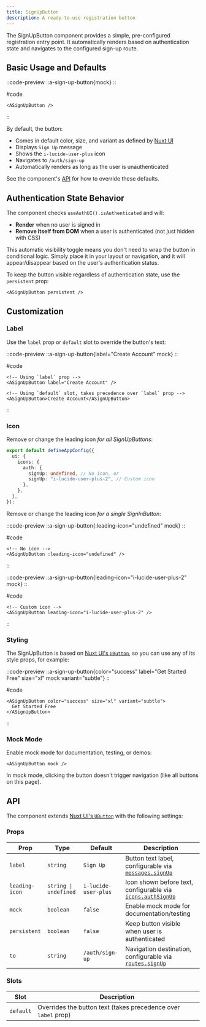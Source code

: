 ```yaml
---
title: SignUpButton
description: A ready-to-use registration button
---
```


The SignUpButton component provides a simple, pre-configured registration entry point. It automatically renders based on authentication state and navigates to the configured sign-up route.

## Basic Usage and Defaults

::code-preview
::a-sign-up-button{mock}
::

#code

```vue
<ASignUpButton />
```

::

By default, the button:

- Comes in default color, size, and variant as defined by [Nuxt UI](<(https://ui4.nuxt.com/docs/components/button)>)
- Displays `Sign Up` message
- Shows the `i-lucide-user-plus` icon
- Navigates to `/auth/sign-up`
- Automatically renders as long as the user is unauthenticated

See the component's [API](#api) for how to override these defaults.

## Authentication State Behavior

The component checks `useAuthUI().isAuthenticated` and will:

- **Render** when no user is signed in
- **Remove itself from DOM** when a user is authenticated (not just hidden with CSS)

This automatic visibility toggle means you don't need to wrap the button in conditional logic. Simply place it in your layout or navigation, and it will appear/disappear based on the user's authentication status.

To keep the button visible regardless of authentication state, use the `persistent` prop:

```vue
<ASignUpButton persistent />
```

## Customization

### Label

Use the `label` prop or `default` slot to override the button's text:

::code-preview
::a-sign-up-button{label="Create Account" mock}
::

#code

```vue
<!-- Using `label` prop -->
<ASignUpButton label="Create Account" />

<!-- Using `default` slot, takes precedence over `label` prop -->
<ASignUpButton>Create Account</ASignUpButton>
```

::

### Icon

Remove or change the leading icon _for all SignUpButtons_:

```typescript [app.config.ts]
export default defineAppConfig({
  ui: {
    icons: {
      auth: {
        signUp: undefined, // No icon, or
        signUp: "i-lucide-user-plus-2", // Custom icon
      },
    },
  },
});
```

Remove or change the leading icon _for a single SignInButton_:

::code-preview
::a-sign-up-button{:leading-icon="undefined" mock}
::

#code

```vue
<!-- No icon -->
<ASignUpButton :leading-icon="undefined" />
```

::

::code-preview
::a-sign-up-button{leading-icon="i-lucide-user-plus-2" mock}
::

#code

```vue
<!-- Custom icon -->
<ASignUpButton leading-icon="i-lucide-user-plus-2" />
```

::

### Styling

The SignUpButton is based on [Nuxt UI's `UButton`](https://ui4.nuxt.com/docs/components/button), so you can use any of its style props, for example:

::code-preview
::a-sign-up-button{color="success" label="Get Started Free" size="xl" mock variant="subtle"}
::

#code

```vue
<ASignUpButton color="success" size="xl" variant="subtle">
  Get Started Free
</ASignUpButton>
```

::

### Mock Mode

Enable mock mode for documentation, testing, or demos:

```vue
<ASignUpButton mock />
```

In mock mode, clicking the button doesn't trigger navigation (like all buttons on this page).

## API

The component extends [Nuxt UI's `UButton`](https://ui4.nuxt.com/docs/components/button) with the following settings:

### Props

| Prop           | Type                  | Default              | Description                                                                         |
| -------------- | --------------------- | -------------------- | ----------------------------------------------------------------------------------- |
| `label`        | `string`              | `Sign Up`            | Button text label, configurable via [`messages.signUp`](/configuration#messages)    |
| `leading-icon` | `string \| undefined` | `i-lucide-user-plus` | Icon shown before text, configurable via [`icons.authSignUp`](/configuration#icons) |
| `mock`         | `boolean`             | `false`              | Enable mock mode for documentation/testing                                          |
| `persistent`   | `boolean`             | `false`              | Keep button visible when user is authenticated                                      |
| `to`           | `string`              | `/auth/sign-up`      | Navigation destination, configurable via [`routes.signUp`](/configuration#routes)   |

### Slots

| Slot      | Description                                                    |
| --------- | -------------------------------------------------------------- |
| `default` | Overrides the button text (takes precedence over `label` prop) |
